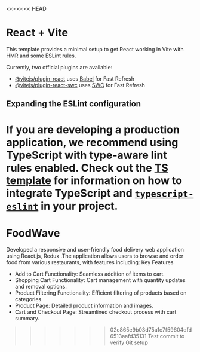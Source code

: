 <<<<<<< HEAD
# React + Vite

This template provides a minimal setup to get React working in Vite with HMR and some ESLint rules.

Currently, two official plugins are available:

- [@vitejs/plugin-react](https://github.com/vitejs/vite-plugin-react/blob/main/packages/plugin-react) uses [Babel](https://babeljs.io/) for Fast Refresh
- [@vitejs/plugin-react-swc](https://github.com/vitejs/vite-plugin-react/blob/main/packages/plugin-react-swc) uses [SWC](https://swc.rs/) for Fast Refresh

## Expanding the ESLint configuration

If you are developing a production application, we recommend using TypeScript with type-aware lint rules enabled. Check out the [TS template](https://github.com/vitejs/vite/tree/main/packages/create-vite/template-react-ts) for information on how to integrate TypeScript and [`typescript-eslint`](https://typescript-eslint.io) in your project.
=======
# FoodWave
Developed a responsive and user-friendly food delivery web application using React.js, Redux  .The application allows users to browse and order food from various restaurants, with features including:
Key Features
- Add to Cart Functionality: Seamless addition of items to cart.
- Shopping Cart Functionality: Cart management with quantity updates and removal options.
- Product Filtering Functionality: Efficient filtering of products based on categories.
- Product Page: Detailed product information and images.
- Cart and Checkout Page: Streamlined checkout process with cart summary.
>>>>>>> 02c865e9b03d75a1c7f59604dfd6513aafd35131
T e s t   c o m m i t   t o   v e r i f y   G i t   s e t u p  
 